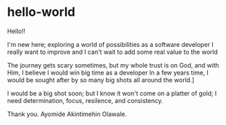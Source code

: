 # hello-world

Hello!!

I'm new here; exploring a world of possibilities as a software developer
I really want to improve and I can't wait to add some real value to the world

The journey gets scary sometimes, but my whole trust is on God, and with Him, I believe I would win big time as a developer
In a few years time, I would be sought after by so many big shots all around the world.]

I would be a big shot soon; but I know it won't come on a platter of gold; I need determination, focus, resilence, and consistency. 

Thank you.
Ayomide Akintimehin Olawale.
